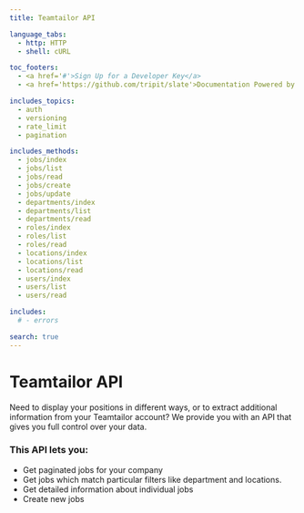 ```yaml
---
title: Teamtailor API

language_tabs:
  - http: HTTP
  - shell: cURL

toc_footers:
  - <a href='#'>Sign Up for a Developer Key</a>
  - <a href='https://github.com/tripit/slate'>Documentation Powered by Slate</a>

includes_topics:
  - auth
  - versioning
  - rate_limit
  - pagination

includes_methods:
  - jobs/index
  - jobs/list
  - jobs/read
  - jobs/create
  - jobs/update
  - departments/index
  - departments/list
  - departments/read
  - roles/index
  - roles/list
  - roles/read
  - locations/index
  - locations/list
  - locations/read
  - users/index
  - users/list
  - users/read

includes:
  # - errors

search: true
---
```


# Teamtailor API
Need to display your positions in different ways, or to extract additional information from your Teamtailor account? We provide you with an API that gives you full control over your data.

### This API lets you:

* Get paginated jobs for your company
* Get jobs which match particular filters like department and locations.
* Get detailed information about individual jobs
* Create new jobs

